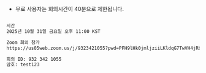 - 무료 사용자는 회의시간이 40분으로 제한됩니다.

```txt

시간
2025년 10월 31일 금요일 오후 11:00 KST

Zoom 회의 참가
https://us05web.zoom.us/j/9323421055?pwd=PFH9lHk0jmljziiLKldqG7TwVH4jRb.1&omn=84520385859

회의 ID: 932 342 1055
암호: test123

```
